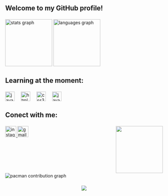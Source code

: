<h2 align="left">Welcome to my GitHub profile!</h2>

###

<div align="left">
  <img src="https://github-readme-stats.vercel.app/api?username=fagundessana&hide_title=false&hide_rank=false&show_icons=true&include_all_commits=true&count_private=true&disable_animations=false&theme=midnight-purple&locale=en&hide_border=false" height="150" alt="stats graph"  />
  <img src="https://github-readme-stats.vercel.app/api/top-langs?username=fagundessana&locale=en&hide_title=false&layout=compact&card_width=320&langs_count=10&theme=midnight-purple&hide_border=false" height="150" alt="languages graph"  />
</div>

###

<h2 align="left">Learning at the moment:</h2>

###

<div align="left">
  <img src="https://cdn.jsdelivr.net/gh/devicons/devicon/icons/javascript/javascript-original.svg" height="30" alt="javascript logo"  />
  <img width="12" />
  <img src="https://cdn.jsdelivr.net/gh/devicons/devicon/icons/html5/html5-original.svg" height="30" alt="html5 logo"  />
  <img width="12" />
  <img src="https://cdn.jsdelivr.net/gh/devicons/devicon/icons/css3/css3-original.svg" height="30" alt="css3 logo"  />
  <img width="12" />
  <img src="https://cdn.jsdelivr.net/gh/devicons/devicon/icons/java/java-original.svg" height="30" alt="java logo"  />
</div>

###

<h2 align="left">Conect with me:</h2>

###

<img align="right" height="150" src="https://github.com/mari4souza/mari4souza/blob/main/src/study.gif?raw=true"  />

###

<div align="left">
  <a href="https://www.instagram.com/fagundessana/" target="_blank">
    <img src="https://img.shields.io/static/v1?message=Instagram&logo=instagram&label=&color=black&logoColor=purple&labelColor=&style=for-the-badge" height="35" alt="instagram logo"  />
  </a>
  <img src="https://img.shields.io/static/v1?message=Gmail&logo=gmail&label=&color=black&logoColor=purple&labelColor=&style=for-the-badge" height="35" alt="gmail logo"  />
</div>

###

<br clear="both">

<picture>
  <source media="(prefers-color-scheme: dark)" srcset="https://raw.githubusercontent.com/fagundessana/fagundessana/output/pacman-contribution-graph-dark.svg">
  <source media="(prefers-color-scheme: light)" srcset="https://raw.githubusercontent.com/fagundessana/fagundessana/output/pacman-contribution-graph.svg">
  <img alt="pacman contribution graph" src="https://raw.githubusercontent.com/fagundessana/fagundessana/output/pacman-contribution-graph.svg">
</picture>

###

<div align="center">
  <img src="https://profile-counter.glitch.me/fagundessana/count.svg?"  />
</div>

###

